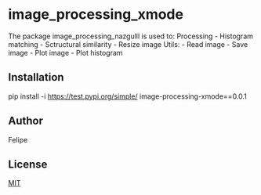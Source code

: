 # image_processing_xmode

The package image_processing_nazgulll is used to:
	Processing
		- Histogram matching
		- Sctructural similarity
		- Resize image
	Utils:
		- Read image
		- Save image
		- Plot image
		- Plot histogram

## Installation

pip install -i https://test.pypi.org/simple/ image-processing-xmode==0.0.1

## Author
Felipe

## License
[MIT](https://choosealicense.com/licenses/mit/)
